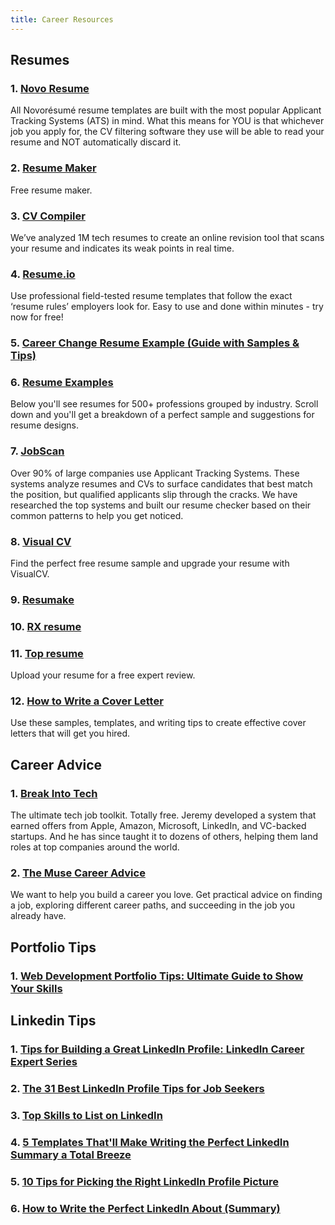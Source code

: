 ```yaml
---
title: Career Resources
---
```


## Resumes

### 1. [Novo Resume](https://novoresume.com/resume-templates)

All Novorésumé resume templates are built with the most popular Applicant Tracking Systems (ATS) in mind. What this means for YOU is that whichever job you apply for, the CV filtering software they use will be able to read your resume and NOT automatically discard it.

### 2. [Resume Maker](https://www.resumemaker.online/)

Free resume maker.


### 3. [CV Compiler](https://cvcompiler.com/)

We’ve analyzed 1M tech resumes to create an online revision tool that scans your resume and indicates its weak points in real time.


### 4. [Resume.io](https://resume.io/)

Use professional field-tested resume templates that follow the exact ‘resume rules’ employers look for. Easy to use and done within minutes - try now for free!

### 5. [Career Change Resume Example (Guide with Samples & Tips)](https://zety.com/blog/career-change-resume)


### 6. [Resume Examples](https://zety.com/resume-examples)

Below you'll see resumes for 500+ professions grouped by industry. Scroll down and you'll get a breakdown of a perfect sample and suggestions for resume designs.

### 7. [JobScan](https://www.jobscan.co/)

Over 90% of large companies use Applicant Tracking Systems. These systems analyze resumes and CVs to surface candidates that best match the position, but qualified applicants slip through the cracks. We have researched the top systems and built our resume checker based on their common patterns to help you get noticed.


### 8. [Visual CV](https://www.visualcv.com/resume-samples/)

Find the perfect free resume sample and upgrade your resume with VisualCV.

### 9. [Resumake](https://resumake.io/)

### 10. [RX resume](https://rxresu.me/)

### 11. [Top resume](https://www.topresume.com/?pt=nb0Z3LlCFtFcX)

Upload your resume for a free expert review.

### 12. [How to Write a Cover Letter](https://www.thebalancecareers.com/cover-letters-4161919)

Use these samples, templates, and writing tips to create effective cover letters that will get you hired.

## Career Advice

### 1. [Break Into Tech](https://www.breakinto.tech/)

The ultimate tech job toolkit. Totally free.
Jeremy developed a system that earned offers from Apple, Amazon, Microsoft, LinkedIn, and VC-backed startups. And he has since taught it to dozens of others, helping them land roles at top companies around the world.

### 2. [The Muse Career Advice](https://www.themuse.com/advice)

We want to help you build a career you love. Get practical advice on finding a job, exploring different career paths, and succeeding in the job you already have.

## Portfolio Tips

### 1. [Web Development Portfolio Tips: Ultimate Guide to Show Your Skills](https://designmodo.com/dev-portfolio-tips/)


## Linkedin Tips

### 1. [Tips for Building a Great LinkedIn Profile: LinkedIn Career Expert Series](https://blog.linkedin.com/2017/february/17/-tips-for-building-a-great-linkedin-profile-career-expert)


### 2. [The 31 Best LinkedIn Profile Tips for Job Seekers](https://www.themuse.com/advice/linkedin-profile-tips)


### 3. [Top Skills to List on LinkedIn](https://www.thebalancecareers.com/top-skills-to-list-on-linkedin-2062321)


### 4. [5 Templates That'll Make Writing the Perfect LinkedIn Summary a Total Breeze](https://www.themuse.com/advice/5-templates-thatll-make-writing-the-perfect-linkedin-summary-a-breeze)


### 5. [10 Tips for Picking the Right LinkedIn Profile Picture](https://business.linkedin.com/talent-solutions/blog/2014/12/5-tips-for-picking-the-right-linkedin-profile-picture)


### 6. [How to Write the Perfect LinkedIn About (Summary)](https://www.linkedin.com/pulse/how-write-perfect-linkedin-summary-william-arruda/)

